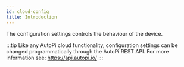 ```yaml
---
id: cloud-config
title: Introduction
---
```


The configuration settings controls the behaviour of the device.

:::tip
Like any AutoPi cloud functionality, configuration settings can be changed programmatically through the AutoPi REST API. For more information see: https://api.autopi.io/
:::